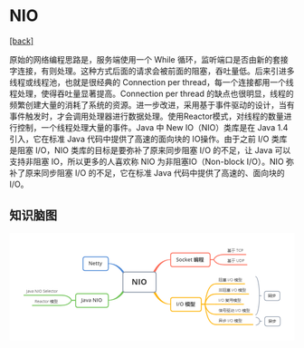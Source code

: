 # NIO

[[back]](../README.md)

原始的网络编程思路是，服务端使用一个 While 循环，监听端口是否由新的套接字连接，有则处理。这种方式后面的请求会被前面的阻塞，吞吐量低。后来引进多线程或线程池，也就是很经典的 Connection per thread，每一个连接都用一个线程处理，使得吞吐量显著提高。Connection per thread 的缺点也很明显，线程的频繁创建大量的消耗了系统的资源。进一步改进，采用基于事件驱动的设计，当有事件触发时，才会调用处理器进行数据处理。使用Reactor模式，对线程的数量进行控制，一个线程处理大量的事件。Java 中 New IO（NIO）类库是在 Java 1.4 引入，它在标准 Java 代码中提供了高速的面向块的 IO操作。由于之前 I/O 类库是阻塞 I/O，NIO 类库的目标是要弥补了原来同步阻塞 I/O 的不足，让 Java 可以支持非阻塞 IO，所以更多的人喜欢称 NIO 为非阻塞IO（Non-block I/O）。NIO 弥补了原来同步阻塞 I/O 的不足，它在标准 Java 代码中提供了高速的、面向块的 I/O。

## 知识脑图



![](./mind/2.NIO.png)